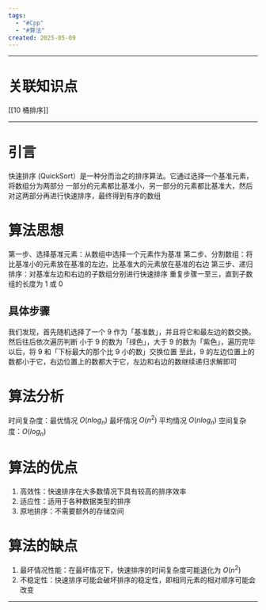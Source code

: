```yaml
---
tags:
  - "#Cpp"
  - "#算法"
created: 2025-05-09
---
```


---
# 关联知识点

[[10 桶排序]]

---
# 引言

快速排序 (QuickSort）是一种分而治之的排序算法。它通过选择一个基准元素，将数组分为两部分
一部分的元素都比基准小，另一部分的元素都比基准大，然后对这两部分再进行快速排序，最终得到有序的数组
# 算法思想

第一步、选择基准元素：从数组中选择一个元素作为基准
第二步、分割数组：将比基准小的元素放在基准的左边，比基准大的元素放在基准的右边
第三步、递归排序：对基准左边和右边的子数组分别进行快速排序
重复步骤一至三，直到子数组的长度为 1 或 0
## 具体步骤

我们发现，首先随机选择了一个 9 作为「基准数」，并且将它和最左边的数交换。然后往后依次遍历判断
小于 9 的数为「绿色」，大于 9 的数为「紫色」，遍历完毕以后，将 9 和「下标最大的那个比 9 小的数」交换位置
至此，9 的左边位置上的数都小于它，右边位置上的数都大于它，左边和右边的数继续递归求解即可
# 算法分析

时间复杂度：最优情况 $O(nlog_n)$ 最坏情况 $O(n^2)$  平均情况 $O(nlog_n)$
空间复杂度：$O(log_n)$
# 算法的优点

1. 高效性：快速排序在大多数情况下具有较高的排序效率
2. 适应性：适用于各种数据类型的排序
3. 原地排序：不需要额外的存储空间
# 算法的缺点

1. 最坏情况性能：在最坏情况下，快速排序的时间复杂度可能退化为 $O (n^2)$
2. 不稳定性：快速排序可能会破坏排序的稳定性，即相同元素的相对顺序可能会改变


---
